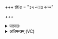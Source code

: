 +++
title = "३५ यदद्य कच्च"

+++
<details><summary>पदपाठः</summary>

यत्। अ॒द्य। कत्। च॒। वृ॒त्र॒ह॒न्निति॑ वृत्रऽहन्। उ॒दगा॒ इत्यु॒त्ऽअगाः॑। अ॒भि। सू॒र्य्य॒। सर्व॑म्। तत्। इ॒न्द्र॒। ते॒ वशे॑। ३५।
</details>

<details><summary>अधिमन्त्रम् (VC)</summary>

- सूर्यो देवता
- श्रुतकक्षसुकक्षावृषी
- पिपीलिकामध्या निचृद्गायत्री
- षड्जः
</details>